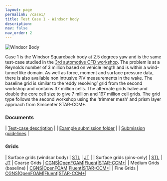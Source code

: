 ```yaml
---
layout: page
permalink: /case1/
title: Test Case 1 - Windsor body
description: 
nav: false
nav_order: 2
---
```


<img class="photo" alt="Windsor Body" src="{{ site.baseurl }}/assets/img/windsor.png">

Case 1 is the Windsor Squareback body at 2.5 degrees yaw and is the same test-case studied in the [3rd automotive CFD workshop](https://autocfd.org/autocfd3). The problem is at a Reynolds number of 3 million based on vehicle length and is within a wind-tunnel like domain. As well as force, moment and surface pressure data, there is also available non intrusive PIV measurements in the wake. The baseline grid is similar to the ‘eddy resolving’ grid from the second workshop and contains 37 million cells. The alternate grids halve and double the core cell size to give 7 million and 197 million cell grids. The grid type follows the second workshop using the ‘trimmer mesh’ and prism layer approach from Simcenter STAR-CCM+. 

<h3>Documents</h3>

| [Test-case description](https://autocfdv3.s3.eu-west-1.amazonaws.com/test-cases/case1/Case1AutoCFD3Definition.pdf) |
| [Example submission folder](https://autocfdv3.s3.eu-west-1.amazonaws.com/test-cases/case1/Case1DataSubmission.zip) |
| [Submission guidelines](https://autocfdv3.s3.eu-west-1.amazonaws.com/test-cases/case1/Case1AutoCFD3Submission.pdf) |


<h3>Grids</h3>

 | Surface grids (windsor body) | [STL](https://autocfdv3.s3.eu-west-1.amazonaws.com/test-cases/case1/meshes/Windsor_Square_nW.stl) | [JT](https://autocfdv3.s3.eu-west-1.amazonaws.com/test-cases/case1/meshes/Windsor_Square_nW.jt) |
 | Surface grids (pins-only) | [STL](https://autocfdv3.s3.eu-west-1.amazonaws.com/test-cases/case1/meshes/Windsor_Pins.stl) | [JT](https://autocfdv3.s3.eu-west-1.amazonaws.com/test-cases/case1/meshes/Windsor_Pins.jt)
| Coarse Grids | [CGNS](https://autocfdv3.s3.eu-west-1.amazonaws.com/test-cases/case1/meshes/c1g1.cgns)|[OpenFOAM](https://autocfdv3.s3.eu-west-1.amazonaws.com/test-cases/case1/meshes/c1g1.OpenFOAM.tar.gz)|[Fluent](https://autocfdv3.s3.eu-west-1.amazonaws.com/test-cases/case1/meshes/c1g1.msh)|[STAR-CCM+](https://autocfdv3.s3.eu-west-1.amazonaws.com/test-cases/case1/meshes/c1g1.ccm)|
| Medium Grids (baseline) | [CGNS](https://autocfdv3.s3.eu-west-1.amazonaws.com/test-cases/case1/meshes/c1g2.cgns)|[OpenFOAM](https://autocfdv3.s3.eu-west-1.amazonaws.com/test-cases/case1/meshes/c1g2.OpenFOAM.tar.gz)|[Fluent](https://autocfdv3.s3.eu-west-1.amazonaws.com/test-cases/case1/meshes/c1g2.msh)|[STAR-CCM+](https://autocfdv3.s3.eu-west-1.amazonaws.com/test-cases/case1/meshes/c1g2.ccm)|
| Fine Grids | [CGNS](https://autocfdv3.s3.eu-west-1.amazonaws.com/test-cases/case1/meshes/c1g3.cgns)|[OpenFOAM](https://autocfdv3.s3.eu-west-1.amazonaws.com/test-cases/case1/meshes/c1g3.OpenFOAM.tar.gz)|[Fluent](https://autocfdv3.s3.eu-west-1.amazonaws.com/test-cases/case1/meshes/c1g3.msh)|[STAR-CCM+](https://autocfdv3.s3.eu-west-1.amazonaws.com/test-cases/case1/meshes/c1g3.ccm)|
   
